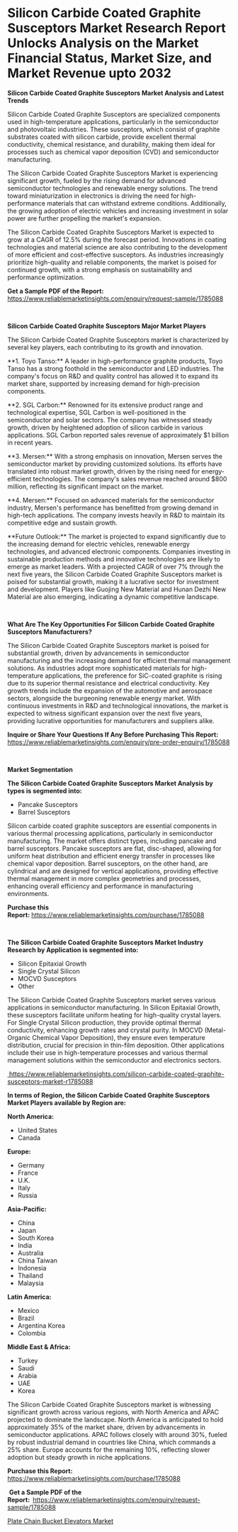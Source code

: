 <p><h1>Silicon Carbide Coated Graphite Susceptors Market Research Report Unlocks Analysis on the Market Financial Status, Market Size, and Market Revenue upto 2032</h1></p><p><strong>Silicon Carbide Coated Graphite Susceptors Market Analysis and Latest Trends</strong></p>
<p><p>Silicon Carbide Coated Graphite Susceptors are specialized components used in high-temperature applications, particularly in the semiconductor and photovoltaic industries. These susceptors, which consist of graphite substrates coated with silicon carbide, provide excellent thermal conductivity, chemical resistance, and durability, making them ideal for processes such as chemical vapor deposition (CVD) and semiconductor manufacturing.</p><p>The Silicon Carbide Coated Graphite Susceptors Market is experiencing significant growth, fueled by the rising demand for advanced semiconductor technologies and renewable energy solutions. The trend toward miniaturization in electronics is driving the need for high-performance materials that can withstand extreme conditions. Additionally, the growing adoption of electric vehicles and increasing investment in solar power are further propelling the market's expansion.</p><p>The Silicon Carbide Coated Graphite Susceptors Market is expected to grow at a CAGR of 12.5% during the forecast period. Innovations in coating technologies and material science are also contributing to the development of more efficient and cost-effective susceptors. As industries increasingly prioritize high-quality and reliable components, the market is poised for continued growth, with a strong emphasis on sustainability and performance optimization.</p></p>
<p><strong>Get a Sample PDF of the Report:&nbsp;</strong> <a href="https://www.reliablemarketinsights.com/enquiry/request-sample/1785088?utm_campaign=3065&utm_medium=2&utm_source=Github&utm_content=ia&utm_term=25032025&utm_id=silicon-carbide-coated-graphite-susceptors">https://www.reliablemarketinsights.com/enquiry/request-sample/1785088</a></p>
<p>&nbsp;</p>
<p><strong>Silicon Carbide Coated Graphite Susceptors Major Market Players</strong></p>
<p><p>The Silicon Carbide Coated Graphite Susceptors market is characterized by several key players, each contributing to its growth and innovation. </p><p>**1. Toyo Tanso:** A leader in high-performance graphite products, Toyo Tanso has a strong foothold in the semiconductor and LED industries. The company's focus on R&D and quality control has allowed it to expand its market share, supported by increasing demand for high-precision components. </p><p>**2. SGL Carbon:** Renowned for its extensive product range and technological expertise, SGL Carbon is well-positioned in the semiconductor and solar sectors. The company has witnessed steady growth, driven by heightened adoption of silicon carbide in various applications. SGL Carbon reported sales revenue of approximately $1 billion in recent years.</p><p>**3. Mersen:** With a strong emphasis on innovation, Mersen serves the semiconductor market by providing customized solutions. Its efforts have translated into robust market growth, driven by the rising need for energy-efficient technologies. The company's sales revenue reached around $800 million, reflecting its significant impact on the market.</p><p>**4. Mersen:** Focused on advanced materials for the semiconductor industry, Mersen's performance has benefitted from growing demand in high-tech applications. The company invests heavily in R&D to maintain its competitive edge and sustain growth.</p><p>**Future Outlook:** The market is projected to expand significantly due to the increasing demand for electric vehicles, renewable energy technologies, and advanced electronic components. Companies investing in sustainable production methods and innovative technologies are likely to emerge as market leaders. With a projected CAGR of over 7% through the next five years, the Silicon Carbide Coated Graphite Susceptors market is poised for substantial growth, making it a lucrative sector for investment and development. Players like Guojing New Material and Hunan Dezhi New Material are also emerging, indicating a dynamic competitive landscape.</p></p>
<p>&nbsp;</p>
<p><strong>What Are The Key Opportunities For Silicon Carbide Coated Graphite Susceptors Manufacturers?</strong></p>
<p><p>The Silicon Carbide Coated Graphite Susceptors market is poised for substantial growth, driven by advancements in semiconductor manufacturing and the increasing demand for efficient thermal management solutions. As industries adopt more sophisticated materials for high-temperature applications, the preference for SiC-coated graphite is rising due to its superior thermal resistance and electrical conductivity. Key growth trends include the expansion of the automotive and aerospace sectors, alongside the burgeoning renewable energy market. With continuous investments in R&D and technological innovations, the market is expected to witness significant expansion over the next five years, providing lucrative opportunities for manufacturers and suppliers alike.</p></p>
<p><strong>Inquire or Share Your Questions If Any Before Purchasing This Report:</strong> <a href="https://www.reliablemarketinsights.com/enquiry/pre-order-enquiry/1785088?utm_campaign=3065&utm_medium=2&utm_source=Github&utm_content=ia&utm_term=25032025&utm_id=silicon-carbide-coated-graphite-susceptors">https://www.reliablemarketinsights.com/enquiry/pre-order-enquiry/1785088</a></p>
<p>&nbsp;</p>
<p><strong>Market Segmentation</strong></p>
<p><strong>The Silicon Carbide Coated Graphite Susceptors Market Analysis by types is segmented into:</strong></p>
<p><ul><li>Pancake Susceptors</li><li>Barrel Susceptors</li></ul></p>
<p><p>Silicon carbide coated graphite susceptors are essential components in various thermal processing applications, particularly in semiconductor manufacturing. The market offers distinct types, including pancake and barrel susceptors. Pancake susceptors are flat, disc-shaped, allowing for uniform heat distribution and efficient energy transfer in processes like chemical vapor deposition. Barrel susceptors, on the other hand, are cylindrical and are designed for vertical applications, providing effective thermal management in more complex geometries and processes, enhancing overall efficiency and performance in manufacturing environments.</p></p>
<p><strong>Purchase this Report:&nbsp;</strong><a href="https://www.reliablemarketinsights.com/purchase/1785088?utm_campaign=3065&utm_medium=2&utm_source=Github&utm_content=ia&utm_term=25032025&utm_id=silicon-carbide-coated-graphite-susceptors">https://www.reliablemarketinsights.com/purchase/1785088</a></p>
<p>&nbsp;</p>
<p><strong>The Silicon Carbide Coated Graphite Susceptors Market Industry Research by Application is segmented into:</strong></p>
<p><ul><li>Silicon Epitaxial Growth</li><li>Single Crystal Silicon</li><li>MOCVD Susceptors</li><li>Other</li></ul></p>
<p><p>The Silicon Carbide Coated Graphite Susceptors market serves various applications in semiconductor manufacturing. In Silicon Epitaxial Growth, these susceptors facilitate uniform heating for high-quality crystal layers. For Single Crystal Silicon production, they provide optimal thermal conductivity, enhancing growth rates and crystal purity. In MOCVD (Metal-Organic Chemical Vapor Deposition), they ensure even temperature distribution, crucial for precision in thin-film deposition. Other applications include their use in high-temperature processes and various thermal management solutions within the semiconductor and electronics sectors.</p></p>
<p><a href="https://www.reliablemarketinsights.com/silicon-carbide-coated-graphite-susceptors-market-r1785088?utm_campaign=3065&utm_medium=2&utm_source=Github&utm_content=ia&utm_term=25032025&utm_id=silicon-carbide-coated-graphite-susceptors">&nbsp;https://www.reliablemarketinsights.com/silicon-carbide-coated-graphite-susceptors-market-r1785088</a></p>
<p><strong>In terms of Region, the Silicon Carbide Coated Graphite Susceptors Market Players available by Region are:</strong></p>
<p>
    <p> <strong> North America: </strong>
        <ul>
            <li>United States</li>
            <li>Canada</li>
        </ul>
        </p> 
    <p> <strong> Europe: </strong>
        <ul>
            <li>Germany</li>
            <li>France</li>
            <li>U.K.</li>
            <li>Italy</li>
            <li>Russia</li>
        </ul>
        </p> 
    <p> <strong> Asia-Pacific: </strong>
        <ul>
            <li>China</li>
            <li>Japan</li>
            <li>South Korea</li>
            <li>India</li>
            <li>Australia</li>
            <li>China Taiwan</li>
            <li>Indonesia</li>
            <li>Thailand</li>
            <li>Malaysia</li>
        </ul>
        </p> 
    <p> <strong> Latin America: </strong>
        <ul>
            <li>Mexico</li>
            <li>Brazil</li>
            <li>Argentina Korea</li>
            <li>Colombia</li>
        </ul>
        </p> 
    <p> <strong> Middle East & Africa: </strong>
        <ul>
            <li>Turkey</li>
            <li>Saudi</li>
            <li>Arabia</li>
            <li>UAE</li>
            <li>Korea</li>
        </ul>
    </p>
    </p>
<p><p>The Silicon Carbide Coated Graphite Susceptors market is witnessing significant growth across various regions, with North America and APAC projected to dominate the landscape. North America is anticipated to hold approximately 35% of the market share, driven by advancements in semiconductor applications. APAC follows closely with around 30%, fueled by robust industrial demand in countries like China, which commands a 25% share. Europe accounts for the remaining 10%, reflecting slower adoption but steady growth in niche applications.</p></p>
<p><strong>Purchase this Report: </strong><a href="https://www.reliablemarketinsights.com/purchase/1785088?utm_campaign=3065&utm_medium=2&utm_source=Github&utm_content=ia&utm_term=25032025&utm_id=silicon-carbide-coated-graphite-susceptors">https://www.reliablemarketinsights.com/purchase/1785088</a></p>
<p>&nbsp;<strong>Get a Sample PDF of the Report:&nbsp;&nbsp;</strong><a href="https://www.reliablemarketinsights.com/enquiry/request-sample/1785088?utm_campaign=3065&utm_medium=2&utm_source=Github&utm_content=ia&utm_term=25032025&utm_id=silicon-carbide-coated-graphite-susceptors">https://www.reliablemarketinsights.com/enquiry/request-sample/1785088</a></p>
<p><strong></strong></p>
<p><p><a href="https://github.com/akermigarib/Market-Research-Report-List-1/blob/main/plate-chain-bucket-elevators-market.md?utm_campaign=3065&utm_medium=2&utm_source=Github&utm_content=ia&utm_term=25032025&utm_id=silicon-carbide-coated-graphite-susceptors">Plate Chain Bucket Elevators Market</a></p></p>